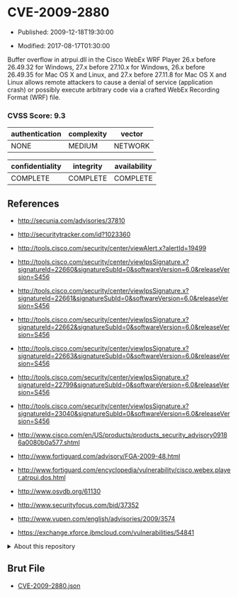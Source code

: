 # CVE-2009-2880

- Published: 2009-12-18T19:30:00

- Modified: 2017-08-17T01:30:00

Buffer overflow in atrpui.dll in the Cisco WebEx WRF Player 26.x before 26.49.32 for Windows, 27.x before 27.10.x for Windows, 26.x before 26.49.35 for Mac OS X and Linux, and 27.x before 27.11.8 for Mac OS X and Linux allows remote attackers to cause a denial of service (application crash) or possibly execute arbitrary code via a crafted WebEx Recording Format (WRF) file.

### CVSS Score: **9.3**

| authentication | complexity | vector |
| --- | --- | --- |
| NONE | MEDIUM | NETWORK |

| confidentiality | integrity | availability |
| --- | --- | --- |
| COMPLETE | COMPLETE | COMPLETE |

## References

* http://secunia.com/advisories/37810

* http://securitytracker.com/id?1023360

* http://tools.cisco.com/security/center/viewAlert.x?alertId=19499

* http://tools.cisco.com/security/center/viewIpsSignature.x?signatureId=22660&signatureSubId=0&softwareVersion=6.0&releaseVersion=S456

* http://tools.cisco.com/security/center/viewIpsSignature.x?signatureId=22661&signatureSubId=0&softwareVersion=6.0&releaseVersion=S456

* http://tools.cisco.com/security/center/viewIpsSignature.x?signatureId=22662&signatureSubId=0&softwareVersion=6.0&releaseVersion=S456

* http://tools.cisco.com/security/center/viewIpsSignature.x?signatureId=22663&signatureSubId=0&softwareVersion=6.0&releaseVersion=S456

* http://tools.cisco.com/security/center/viewIpsSignature.x?signatureId=22799&signatureSubId=0&softwareVersion=6.0&releaseVersion=S456

* http://tools.cisco.com/security/center/viewIpsSignature.x?signatureId=23040&signatureSubId=0&softwareVersion=6.0&releaseVersion=S456

* http://www.cisco.com/en/US/products/products_security_advisory09186a0080b0a577.shtml

* http://www.fortiguard.com/advisory/FGA-2009-48.html

* http://www.fortiguard.com/encyclopedia/vulnerability/cisco.webex.player.atrpui.dos.html

* http://www.osvdb.org/61130

* http://www.securityfocus.com/bid/37352

* http://www.vupen.com/english/advisories/2009/3574

* https://exchange.xforce.ibmcloud.com/vulnerabilities/54841

<details>
<summary>About this repository</summary> 

  This repository is part of the project [Live Hack CVE](https://github.com/Live-Hack-CVE). Main website can be found [www.live-hack.org](https://www.live-hack.org) 
  
  Made by [Sn0wAlice](https://github.com/Sn0wAlice) for the people that care about security and need to have a feed of the latest CVEs. Hope you enjoy it, don't forget to star the repo and follow me on [Twitter](https://twitter.com/Sn0wAlice) and [Github](https://github.com/Sn0wAlice). And that is my [personnal website](https://www.alice-snow.me/)

  - [Home Page](https://github.com/Live-Hack-CVE)
  - [Framework](https://github.com/Live-Hack-CVE/cve-framework)
  - [CVE database](https://github.com/Live-Hack-CVE/full_database)
  - [Changelog](https://github.com/Live-Hack-CVE/Changelog)
</details>

## Brut File

* [CVE-2009-2880.json](https://raw.githubusercontent.com/Live-Hack-CVE/full_database/main/cves/2009/CVE-2009-2880.json)

